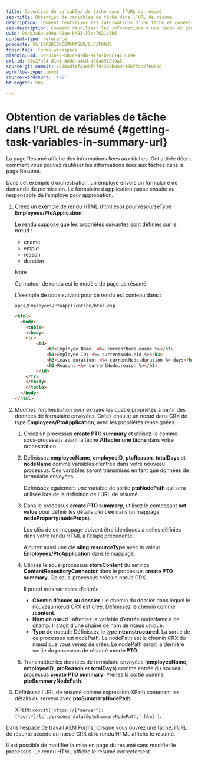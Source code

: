 ```yaml
---
title: Obtention de variables de tâche dans l’URL de résumé
seo-title: Obtention de variables de tâche dans l’URL de résumé
description: Comment réutiliser les informations d’une tâche et générer une URL de résumé pour résumer ou décrire une tâche.
seo-description: Comment réutiliser les informations d’une tâche et générer une URL de résumé pour résumer ou décrire une tâche.
uuid: 9eab3a6a-a99a-40ae-b483-33ec7d21c5b6
content-type: reference
products: SG_EXPERIENCEMANAGER/6.5/FORMS
topic-tags: forms-workspace
discoiquuid: 6dc31bec-b02d-47db-a4f4-be8c14c5619e
exl-id: b5e27b54-d141-48dd-a4ed-dd0a691319a5
source-git-commit: b220adf6fa3e9faf94389b9a9416b7fca2f89d9d
workflow-type: tm+mt
source-wordcount: '456'
ht-degree: 96%

---
```


# Obtention de variables de tâche dans l’URL de résumé {#getting-task-variables-in-summary-url}

La page Résumé affiche des informations liées aux tâches. Cet article décrit comment vous pouvez réutiliser les informations liées aux tâches dans la page Résumé.

Dans cet exemple d’orchestration, un employé envoie un formulaire de demande de permission. Le formulaire d’application passe ensuite au responsable de l’employé pour approbation.

1. Créez un exemple de rendu HTML (html.esp) pour resourseType **Employees/PtoApplication**.

   Le rendu suppose que les propriétés suivantes sont définies sur le nœud :

   * ename
   * empid
   * reason
   * duration

   >[!NOTE]
   >
   >Ce moteur de rendu est le modèle de page de résumé.

   L’exemple de code suivant pour ce rendu est contenu dans :

   `apps/Employees/PtoApplication/html.esp`

   ```html
   <html>
     <body>
       <table>
       <tbody>
       <tr>
           <td>
               <h3>Employee Name: <%= currentNode.ename %></h3>
               <h3>Employee ID: <%= currentNode.eid %></h3>
               <h3>Leave duration: <%= currentNode.duration %> days</h3>
               <h3>Reason: <%= currentNode.reason %></h3>
           </td>
       </tr>
       </tbody>
       </table>
     </body>
   </html>
   ```

1. Modifiez l’orchestration pour extraire les quatre propriétés à partir des données de formulaire envoyées. Créez ensuite un nœud dans CRX de type **Employees/PtoApplication**, avec les propriétés renseignées.

   1. Créez un processus **create PTO summary** et utilisez-le comme sous-processus avant la tâche **Affecter une tâche** dans votre orchestration.
   1. Définissez **employeeName**, **employeeID**, **ptoReason**, **totalDays** et **nodeName** comme variables d’entrée dans votre nouveau processus. Ces variables seront transmises en tant que données de formulaire envoyées.

      Définissez également une variable de sortie **ptoNodePath** qui sera utilisée lors de la définition de l’URL de résumé.

   1. Dans le processus **create PTO summary**, utilisez le composant **set value** pour définir les détails d’entrée dans un mappage **nodeProperty**(**nodeProps**).

      Les clés de ce mappage doivent être identiques à celles définies dans votre rendu HTML à l’étape précédente.

      Ajoutez aussi une clé **sling:resourceType** avec la valeur **Employees/PtoApplication** dans le mappage.

   1. Utilisez le sous-processus **storeContent** du service **ContentRepositoryConnector** dans le processus **create PTO summary**. Ce sous-processus crée un nœud CRX.

      Il prend trois variables d’entrée :

      * **Chemin d’accès au dossier** : le chemin du dossier dans lequel le nouveau nœud CRX est créé. Définissez le chemin comme **/content**.
      * **Nom de nœud** : affectez la variable d’entrée nodeName à ce champ. Il s’agit d’une chaîne de nom de nœud unique.
      * **Type** de noeud : Définissez le type  **nt:unstructured**. La sortie de ce processus est nodePath. Le nodePath est le chemin CRX du nœud que vous venez de créer. Le nodePath serait la dernière sortie du processus de résumé **create PTO**.
   1. Transmettez les données de formulaire envoyées (**employeeName**, **employeeID**, **ptoReason** et **totalDays**) comme entrée du nouveau processus **create PTO summary**. Prenez la sortie comme **ptoSummaryNodePath**.


1. Définissez l’URL de résumé comme expression XPath contenant les détails du serveur avec **ptoSummaryNodePath**.

   XPath: `concat('https://[*server*]:[*port*]/lc',/process_data/@ptoSummaryNodePath,'.html')`.

Dans l’espace de travail AEM Forms, lorsque vous ouvrez une tâche, l’URL de résumé accède au nœud CRX et le rendu HTML affiche le résumé.

Il est possible de modifier la mise en page du résumé sans modifier le processus. Le rendu HTML affiche le résumé correctement.
